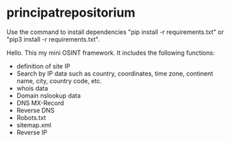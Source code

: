 # principatrepositorium
Use the command to install dependencies "pip install -r requirements.txt" or "pip3 install -r requirements.txt".

Hello. This my mini OSINT framework. It includes the following functions:
-  definition of site IP
-  Search by IP data such as country, coordinates, time zone, continent name, city, country code, etc.
-  whois data
-  Domain nslookup data
-  DNS MX-Record
-  Reverse DNS
-  Robots.txt
-  sitemap.xml
-  Reverse IP
